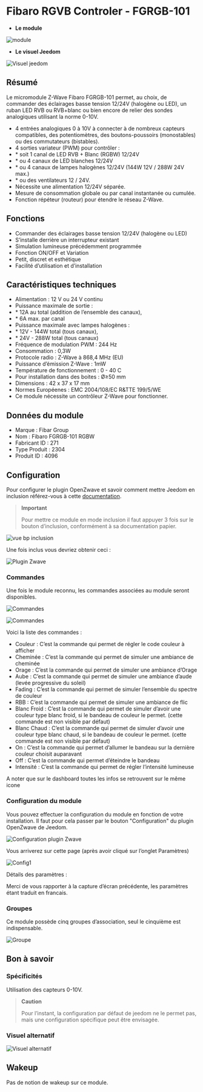 Fibaro RGVB Controler - FGRGB-101
=================================

-   **Le module**

![module](images/fibaro.fgrgb101/module.jpg)

-   **Le visuel Jeedom**

![Visuel jeedom](images/fibaro.fgrgb101/Visuel_jeedom.png)

Résumé
------

Le micromodule Z-Wave Fibaro FGRGB-101 permet, au choix, de commander des éclairages basse tension 12/24V (halogène ou LED), un ruban LED RVB ou RVB+blanc ou bien encore de relier des sondes analogiques utilisant la norme 0-10V.

-   4 entrées analogiques 0 à 10V à connecter à de nombreux capteurs compatibles, des potentiomètres, des boutons-poussoirs (monostables) ou des commutateurs (bistables).
-   4 sorties variateur (PWM) pour contrôler :
-   \* soit 1 canal de LED RVB + Blanc (RGBW) 12/24V
-   \* ou 4 canaux de LED blanches 12/24V
-   \* ou 4 canaux de lampes halogènes 12/24V (144W 12V / 288W 24V max.)
-   \* ou des ventilateurs 12 / 24V.
-   Nécessite une alimentation 12/24V séparée.
-   Mesure de consommation globale ou par canal instantanée ou cumulée.
-   Fonction répéteur (routeur) pour étendre le réseau Z-Wave.

Fonctions
---------

-   Commander des éclairages basse tension 12/24V (halogène ou LED)
-   S’installe derrière un interrupteur existant
-   Simulation lumineuse précédemment programmée
-   Fonction ON/OFF et Variation
-   Petit, discret et esthétique
-   Facilité d’utilisation et d’installation

Caractéristiques techniques
---------------------------

-   Alimentation : 12 V ou 24 V continu
-   Puissance maximale de sortie :
-   \* 12A au total (addition de l’ensemble des canaux),
-   \* 6A max. par canal
-   Puissance maximale avec lampes halogènes :
-   \* 12V - 144W total (tous canaux),
-   \* 24V - 288W total (tous canaux)
-   Fréquence de modulation PWM : 244 Hz
-   Consommation : 0,3W
-   Protocole radio : Z-Wave à 868,4 MHz (EU)
-   Puissance d’émission Z-Wave : 1mW
-   Température de fonctionnement : 0 - 40 C
-   Pour installation dans des boites : Ø≥50 mm
-   Dimensions : 42 x 37 x 17 mm
-   Normes Européenes : EMC 2004/108/EC R&TTE 199/5/WE
-   Ce module nécessite un contrôleur Z-Wave pour fonctionner.

Données du module
-----------------

-   Marque : Fibar Group
-   Nom : Fibaro FGRGB-101 RGBW
-   Fabricant ID : 271
-   Type Produit : 2304
-   Produit ID : 4096

Configuration
-------------

Pour configurer le plugin OpenZwave et savoir comment mettre Jeedom en inclusion référez-vous à cette [documentation](https://doc.jeedom.com/fr_FR/plugins/automation%20protocol/openzwave/).

> **Important**
>
> Pour mettre ce module en mode inclusion il faut appuyer 3 fois sur le bouton d’inclusion, conformément à sa documentation papier.

![vue bp inclusion](images/fibaro.fgrgb101/vue_bp_inclusion.png)

Une fois inclus vous devriez obtenir ceci :

![Plugin Zwave](images/fibaro.fgrgb101/configuration.png)

### Commandes

Une fois le module reconnu, les commandes associées au module seront disponibles.

![Commandes](images/fibaro.fgrgb101/commande_1.png)

![Commandes](images/fibaro.fgrgb101/commande_2.png)

Voici la liste des commandes :

-   Couleur : C’est la commande qui permet de régler le code couleur à afficher
-   Cheminée : C’est la commande qui permet de simuler une ambiance de cheminée
-   Orage : C’est la commande qui permet de simuler une ambiance d’Orage
-   Aube : C’est la commande qui permet de simuler une ambiance d’aude (levée progressive du soleil)
-   Fading : C’est la commande qui permet de simuler l’ensemble du spectre de couleur
-   RBB : C’est la commande qui permet de simuler une ambiance de flic
-   Blanc Froid : C’est la commande qui permet de simuler d’avoir une couleur type blanc froid, si le bandeau de couleur le permet. (cette commande est non visible par défaut)
-   Blanc Chaud : C’est la commande qui permet de simuler d’avoir une couleur type blanc chaud, si le bandeau de couleur le permet. (cette commande est non visible par défaut)
-   On : C’est la commande qui permet d’allumer le bandeau sur la dernière couleur choisit auparavant
-   Off : C’est la commande qui permet d’éteindre le bandeau
-   Intensité : C’est la commande qui permet de régler l’intensité lumineuse

A noter que sur le dashboard toutes les infos se retrouvent sur le même icone

### Configuration du module

Vous pouvez effectuer la configuration du module en fonction de votre installation. Il faut pour cela passer par le bouton "Configuration" du plugin OpenZwave de Jeedom.

![Configuration plugin Zwave](images/plugin/bouton_configuration.jpg)

Vous arriverez sur cette page (après avoir cliqué sur l’onglet Paramètres)

![Config1](images/fibaro.fgrgb101/parametres.png)

Détails des paramètres :

Merci de vous rapporter à la capture d’écran précédente, les paramètres étant traduit en francais.

### Groupes

Ce module possède cinq groupes d’association, seul le cinquième est indispensable.

![Groupe](images/fibaro.fgrgb101/groupes.png)

Bon à savoir
------------

### Spécificités

Utilisation des capteurs 0-10V.

> **Caution**
>
> Pour l’instant, la configuration par défaut de jeedom ne le permet pas, mais une configuration spécifique peut être envisagée.

### Visuel alternatif

![Visuel alternatif](images/fibaro.fgrgb101/Visuel_alternatif.png)

Wakeup
------

Pas de notion de wakeup sur ce module.
